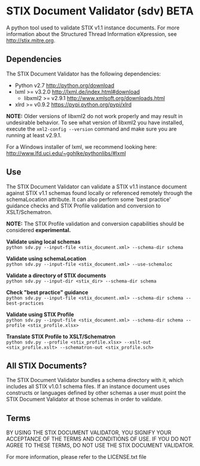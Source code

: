 # STIX Document Validator (sdv) BETA
A python tool used to validate STIX v1.1 instance documents. For more information about the
Structured Thread Information eXpression, see http://stix.mitre.org.

## Dependencies
The STIX Document Validator has the following dependencies:
* Python v2.7 http://python.org/download
* lxml >= v3.2.0 http://lxml.de/index.html#download
  * libxml2 >= v2.9.1 http://www.xmlsoft.org/downloads.html
* xlrd >= v0.9.2 https://pypi.python.org/pypi/xlrd

**NOTE:** Older versions of libxml2 do not work properly and may result in undesirable behavior.
To see what version of libxml2 you have installed, execute the `xml2-config --version` command
and make sure you are running at least v2.9.1.

For a Windows installer of lxml, we recommend looking here: http://www.lfd.uci.edu/~gohlke/pythonlibs/#lxml

## Use
The STIX Document Validator can validate a STIX v1.1 instance document against STIX v1.1 schemas
found locally or referenced remotely through the schemaLocation attribute. It can also perform
some 'best practice' guidance checks and STIX Profile validation and conversion to XSLT/Schematron.

**NOTE:** The STIX Profile validation and conversion capabilities should be considered **experimental.**

**Validate using local schemas**  
`python sdv.py --input-file <stix_document.xml> --schema-dir schema`

**Validate using schemaLocation**  
`python sdv.py --input-file <stix_document.xml> --use-schemaloc`

**Validate a directory of STIX documents**  
`python sdv.py --input-dir <stix_dir> --schema-dir schema`

**Check "best practice" guidance**  
`python sdv.py --input-file <stix_document.xml> --schema-dir schema --best-practices`

**Validate using STIX Profile**  
`python sdv.py --input-file <stix_document.xml> --schema-dir schema --profile <stix_profile.xlsx>`

**Translate STIX Profile to XSLT/Schematron**  
`python sdv.py --profile <stix_profile.xlsx> --xslt-out <stix_profile.xslt> --schematron-out <stix_profile.sch>`

## All STIX Documents?
The STIX Document Validator bundles a schema directory with it, which includes all STIX v1.0.1 
schema files. If an instance document uses constructs or languages defined by other schemas
a user must point the STIX Document Validator at those schemas in order to validate.

## Terms
BY USING THE STIX DOCUMENT VALIDATOR, YOU SIGNIFY YOUR ACCEPTANCE OF THE 
TERMS AND CONDITIONS OF USE.  IF YOU DO NOT AGREE TO THESE TERMS, DO NOT USE 
THE STIX DOCUMENT VALIDATOR.

For more information, please refer to the LICENSE.txt file
